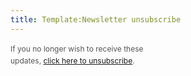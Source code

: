 ```yaml
---
title: Template:Newsletter unsubscribe
---
```


<div style="font-size:12px;color:#555;line-height:1.6;">If you no longer wish to receive these <br />updates, <html><a href="*|UNSUB|*" target="_blank">click here to unsubscribe</a></html>. </div>